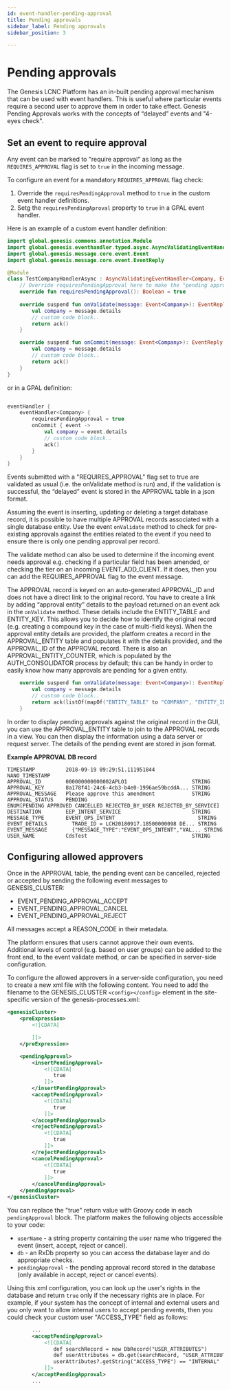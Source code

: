 ```yaml
---
id: event-handler-pending-approval
title: Pending approvals
sidebar_label: Pending approvals
sidebar_position: 3

---
```


# Pending approvals

The Genesis LCNC Platform has an in-built pending approval mechanism that can be used with event handlers. This is useful where particular events require a second user to approve them in order to take effect. Genesis Pending Approvals works with the concepts of “delayed” events and "4-eyes check". 

## Set an event to require approval

Any event can be marked to "require approval" as long as the `REQUIRES_APPROVAL` flag is set to `true` in the incoming message. 

To configure an event for a mandatory `REQUIRES_APPROVAL` flag check:

1. Override the `requiresPendingApproval` method to `true` in the custom event handler definitions. 
2. Setg the `requiresPendingAproval` property to `true` in a GPAL event handler. 

Here is an example of a custom event handler definition:

 
```kotlin
import global.genesis.commons.annotation.Module
import global.genesis.eventhandler.typed.async.AsyncValidatingEventHandler
import global.genesis.message.core.event.Event
import global.genesis.message.core.event.EventReply

@Module
class TestCompanyHandlerAsync : AsyncValidatingEventHandler<Company, EventReply> {
    // Override requiresPendingApproval here to make the "pending approval" flow mandatory.
    override fun requiresPendingApproval(): Boolean = true
    
    override suspend fun onValidate(message: Event<Company>): EventReply {
        val company = message.details
        // custom code block..
        return ack()
    }

    override suspend fun onCommit(message: Event<Company>): EventReply {
        val company = message.details
        // custom code block..
        return ack()
    }
}
```

or in a GPAL definition:

```kotlin

eventHandler {
    eventHandler<Company> {
        requiresPendingApproval = true
        onCommit { event ->
            val company = event.details
            // custom code block..
            ack()
        }
    }
}
```

Events submitted with a "REQUIRES_APPROVAL" flag set to true are validated as usual (i.e. the onValidate method is run) and, if the validation is successful, the “delayed” event is stored in the APPROVAL table in a json format. 


Assuming the event is inserting, updating or deleting a target database record, it is possible to have multiple APPROVAL records associated with a single database entity. Use the event `onValidate` method to check for pre-existing approvals against the entities related to the event if you need to ensure there is only one pending approval per record. 

The validate method can also be used to determine if the incoming event needs approval e.g. checking if a particular field has been amended, or checking the tier on an incoming EVENT_ADD_CLIENT. If it does, then you can add the REQUIRES_APPROVAL flag to the event message.

The APPROVAL record is keyed on an auto-generated APPROVAL_ID and does not have a direct link to the original record. You have to create a link by adding “approval entity” details to the payload returned on an event ack in the `onValidate` method. These details include the ENTITY_TABLE and ENTITY_KEY. This allows you to decide how to identify the original record (e.g. creating a compound key in the case of multi-field keys). When the approval entity details are provided, the platform creates a record in the APPROVAL_ENTITY table and populates it with the details provided, and the APPROVAL_ID of the APPROVAL record. There is also an APPROVAL_ENTITY_COUNTER, which is populated by the AUTH_CONSOLIDATOR process by default; this can be handy in order to easily know how many approvals are pending for a given entity.


```kotlin
    override suspend fun onValidate(message: Event<Company>): EventReply {
        val company = message.details
        // custom code block..
        return ack(listOf(mapOf("ENTITY_TABLE" to "COMPANY", "ENTITY_ID" to company.companyId)))
    }
```


In order to display pending approvals against the original record in the GUI, you can use the APPROVAL_ENTITY table to join to the APPROVAL records in a view. You can then display the information using a data server or request server. The details of the pending event are stored in json format.


**Example APPROVAL DB record**


```DbM
TIMESTAMP          2018-09-19 09:29:51.111951844            NANO_TIMESTAMP
APPROVAL_ID        000000000000002APLO1                     STRING
APPROVAL_KEY       8a178f41-24c6-4cb3-b4e0-1996ae59bcddA... STRING
APPROVAL_MESSAGE   Please approve this amendment            STRING
APPROVAL_STATUS    PENDING                                  ENUM[PENDING APPROVED CANCELLED REJECTED_BY_USER REJECTED_BY_SERVICE]
DESTINATION        EEP_INTENT_SERVICE                       STRING
MESSAGE_TYPE       EVENT_OPS_INTENT                           STRING
EVENT_DETAILS        TRADE_ID = LCH20180917.18500000098 DE... STRING
EVENT_MESSAGE        {"MESSAGE_TYPE":"EVENT_OPS_INTENT","VAL... STRING
USER_NAME          CdsTest                                  STRING
```

## Configuring allowed approvers

Once in the APPROVAL table, the pending event can be cancelled, rejected or accepted by sending the following event messages to GENESIS_CLUSTER: 

- EVENT_PENDING_APPROVAL_ACCEPT
- EVENT_PENDING_APPROVAL_CANCEL
- EVENT_PENDING_APPROVAL_REJECT

All messages accept a REASON_CODE in their metadata.

The platform ensures that users cannot approve their own events. Additional levels of control (e.g. based on user groups) can be added to the front end, to the event validate method, or can be specified in server-side configuration.

To configure the allowed approvers in a server-side configuration, you need to create a new xml file with the following content.  You need to add the filename to the GENESIS_CLUSTER `<config></config>` element in the site-specific version of the genesis-processes.xml:

```xml
<genesisCluster>
    <preExpression>
        <![CDATA[

        ]]>
    </preExpression>

    <pendingApproval>
        <insertPendingApproval>
            <![CDATA[
               true
            ]]>
        </insertPendingApproval>
        <acceptPendingApproval>
            <![CDATA[
               true
            ]]>
        </acceptPendingApproval>
        <rejectPendingApproval>
            <![CDATA[
               true
            ]]>
        </rejectPendingApproval>
        <cancelPendingApproval>
            <![CDATA[
               true
            ]]>
        </cancelPendingApproval>
    </pendingApproval>
</genesisCluster>
```

You can replace the "true" return value with Groovy code in each `pendingApproval` block. The platform makes the following objects accessible to your code:

- `userName` - a string property containing the user name who triggered the event (insert, accept, reject or cancel).
- `db` - an RxDb property so you can access the database layer and do appropriate checks.
- `pendingApproval` - the pending approval record stored in the database (only available in accept, reject or cancel events).

Using this xml configuration, you can look up the user's rights in the database and return `true` only if the necessary rights are in place. For example, if your system has the concept of internal and external users and you only want to allow internal users to accept pending events, then you could check your custom user "ACCESS_TYPE" field as follows:

```xml
        ...
        <acceptPendingApproval>
            <![CDATA[
               def searchRecord = new DbRecord("USER_ATTRIBUTES")
               def userAttributes = db.get(searchRecord, "USER_ATTRIBUTES_BY_USER_NAME")
               userAttributes?.getString("ACCESS_TYPE") == "INTERNAL"
            ]]>
        </acceptPendingApproval>
        ...
```

